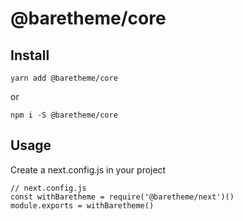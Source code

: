 # @baretheme/core

## Install
```
yarn add @baretheme/core
```

or

```
npm i -S @baretheme/core
```

## Usage
Create a next.config.js in your project
```
// next.config.js
const withBaretheme = require('@baretheme/next')()
module.exports = withBaretheme()
```